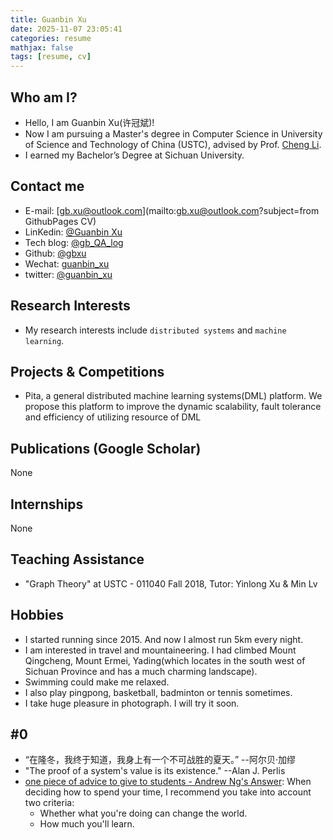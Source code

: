 ```yaml
---
title: Guanbin Xu
date: 2025-11-07 23:05:41
categories: resume
mathjax: false
tags: [resume, cv]
---
```

<!--more-->

## Who am I?
* Hello, I am Guanbin Xu(许冠斌)!
* Now I am pursuing a Master's degree in Computer Science in University of Science and Technology of China (USTC), advised by Prof. [Cheng Li](https://mr-cheng-li.github.io/).
* I earned my Bachelor’s Degree at Sichuan University.

## Contact me
* E-mail: [gb.xu@outlook.com](mailto:gb.xu@outlook.com?subject=from GithubPages CV)
* LinKedin: [@Guanbin Xu](https://www.linkedin.com/in/guanbin-xu-900456121)
* Tech blog: [@gb_QA_log](https://www.jianshu.com/u/836c38017e2a)
* Github: [@gbxu](https://github.com/gbxu/)
* Wechat: [guanbin_xu](https://raw.githubusercontent.com/gbxu/gbxu.github.io/backup/themes/next/source/images/Wechat.jpeg)
* twitter: [@guanbin_xu](https://twitter.com/guanbin_xu)

## Research Interests
* My research interests include `distributed systems` and `machine learning`.

## Projects & Competitions
* Pita, a general distributed machine learning systems(DML) platform. We propose this platform to improve the dynamic scalability, fault tolerance and efficiency of utilizing resource of DML

## Publications (Google Scholar)
None

## Internships
None

## Teaching Assistance
* "Graph Theory" at USTC - 011040 Fall 2018, Tutor: Yinlong Xu & Min Lv

## Hobbies
* I started running since 2015. And now I almost run 5km every night.
* I am interested in travel and mountaineering. I had climbed Mount Qingcheng, Mount Ermei, Yading(which locates in the south west of Sichuan Province and has a much charming landscape).
* Swimming could make me relaxed.
* I also play pingpong, basketball, badminton or tennis sometimes.
* I take huge pleasure in photograph. I will try it soon.

## #0
* “在隆冬，我终于知道，我身上有一个不可战胜的夏天。” --阿尔贝·加缪
* "The proof of a system's value is its existence." --Alan J. Perlis
* [one piece of advice to give to students - Andrew Ng's Answer](https://www.quora.com/What-is-one-piece-of-advice-you-would-like-to-give-to-students-as-an-educator/answer/Andrew-Ng?srid=m5MJ): When deciding how to spend your time, I recommend you take into account two criteria:
  * Whether what you're doing can change the world.
  * How much you'll learn.
